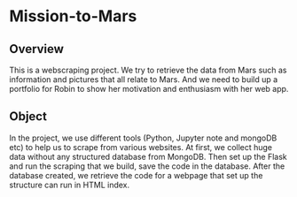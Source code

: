 # Mission-to-Mars

## Overview
This is a webscraping project. We try to retrieve the data from Mars such as information and pictures that all relate to Mars. And we need to build up a portfolio for Robin to show her motivation and enthusiasm with her web app.

## Object
In the project, we use different tools (Python, Jupyter note and mongoDB etc) to help us to scrape from various websites. At first, we collect huge data without any structured database from MongoDB. Then set up the Flask and run the scraping that we build, save the code in the database. After the database created, we retrieve the code for a webpage that set up the structure can run in HTML index.